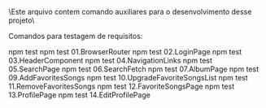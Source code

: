 \Este arquivo contem comando auxiliares para o desenvolvimento desse projeto\

Comandos para testagem de requisitos:

npm test
npm test 01.BrowserRouter
npm test 02.LoginPage
npm test 03.HeaderComponent
npm test 04.NavigationLinks
npm test 05.SearchPage
npm test 06.SearchFetch
npm test 07.AlbumPage
npm test 09.AddFavoritesSongs
npm test 10.UpgradeFavoriteSongsList
npm test 11.RemoveFavoritesSongs
npm test 12.FavoriteSongsPage
npm test 13.ProfilePage
npm test 14.EditProfilePage